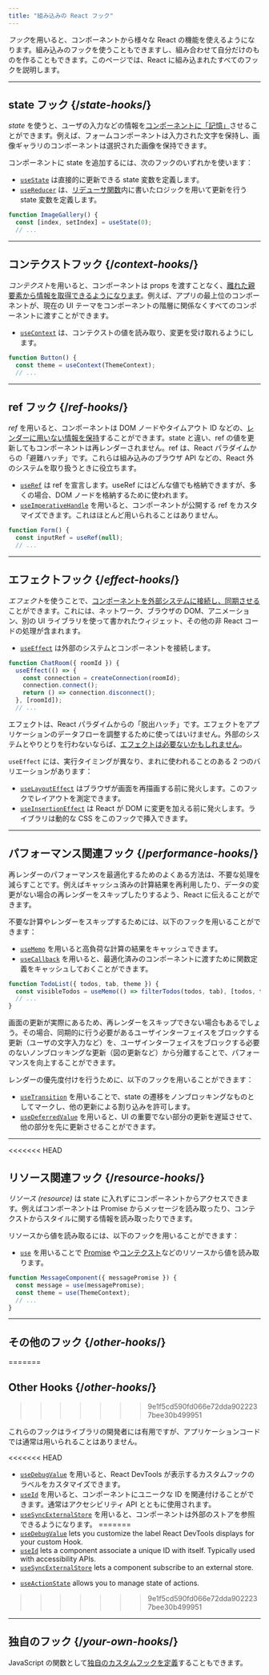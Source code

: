 ```yaml
---
title: "組み込みの React フック"
---
```


<Intro>

*フック*を用いると、コンポーネントから様々な React の機能を使えるようになります。組み込みのフックを使うこともできますし、組み合わせて自分だけのものを作ることもできます。このページでは、React に組み込まれたすべてのフックを説明します。

</Intro>

---

## state フック {/*state-hooks*/}

*state* を使うと、ユーザの入力などの情報を[コンポーネントに「記憶」](/learn/state-a-components-memory)させることができます。例えば、フォームコンポーネントは入力された文字を保持し、画像ギャラリのコンポーネントは選択された画像を保持できます。

コンポーネントに state を追加するには、次のフックのいずれかを使います：

* [`useState`](/reference/react/useState) は直接的に更新できる state 変数を定義します。
* [`useReducer`](/reference/react/useReducer) は、[リデューサ関数](/learn/extracting-state-logic-into-a-reducer)内に書いたロジックを用いて更新を行う state 変数を定義します。

```js
function ImageGallery() {
  const [index, setIndex] = useState(0);
  // ...
```

---

## コンテクストフック {/*context-hooks*/}

*コンテクスト*を用いると、コンポーネントは props を渡すことなく、[離れた親要素から情報を取得できるようになります](/learn/passing-props-to-a-component)。例えば、アプリの最上位のコンポーネントが、現在の UI テーマをコンポーネントの階層に関係なくすべてのコンポーネントに渡すことができます。

* [`useContext`](/reference/react/useContext) は、コンテクストの値を読み取り、変更を受け取れるようにします。

```js
function Button() {
  const theme = useContext(ThemeContext);
  // ...
```

---

## ref フック {/*ref-hooks*/}

*ref* を用いると、コンポーネントは DOM ノードやタイムアウト ID などの、[レンダーに用いない情報を保持](/learn/referencing-values-with-refs)することができます。state と違い、ref の値を更新してもコンポーネントは再レンダーされません。ref は、React パラダイムからの「避難ハッチ」です。これらは組み込みのブラウザ API などの、React 外のシステムを取り扱うときに役立ちます。

* [`useRef`](/reference/react/useRef) は ref を宣言します。useRef にはどんな値でも格納できますが、多くの場合、DOM ノードを格納するために使われます。
* [`useImperativeHandle`](/reference/react/useImperativeHandle) を用いると、コンポーネントが公開する ref をカスタマイズできます。これはほとんど用いられることはありません。

```js
function Form() {
  const inputRef = useRef(null);
  // ...
```

---

## エフェクトフック {/*effect-hooks*/}

*エフェクト*を使うことで、[コンポーネントを外部システムに接続し、同期させる](/learn/synchronizing-with-effects)ことができます。これには、ネットワーク、ブラウザの DOM、アニメーション、別の UI ライブラリを使って書かれたウィジェット、その他の非 React コードの処理が含まれます。

* [`useEffect`](/reference/react/useEffect) は外部のシステムとコンポーネントを接続します。

```js
function ChatRoom({ roomId }) {
  useEffect(() => {
    const connection = createConnection(roomId);
    connection.connect();
    return () => connection.disconnect();
  }, [roomId]);
  // ...
```

エフェクトは、React パラダイムからの「脱出ハッチ」です。エフェクトをアプリケーションのデータフローを調整するために使ってはいけません。外部のシステムとやりとりを行わないならば、[エフェクトは必要ないかもしれません](/learn/you-might-not-need-an-effect)。

`useEffect` には、実行タイミングが異なり、まれに使われることのある 2 つのバリエーションがあります：

* [`useLayoutEffect`](/reference/react/useLayoutEffect) はブラウザが画面を再描画する前に発火します。このフックでレイアウトを測定できます。
* [`useInsertionEffect`](/reference/react/useInsertionEffect) は React が DOM に変更を加える前に発火します。ライブラリは動的な CSS をこのフックで挿入できます。

---

## パフォーマンス関連フック {/*performance-hooks*/}

再レンダーのパフォーマンスを最適化するためのよくある方法は、不要な処理を減らすことです。例えばキャッシュ済みの計算結果を再利用したり、データの変更がない場合の再レンダーをスキップしたりするよう、React に伝えることができます。

不要な計算やレンダーをスキップするためには、以下のフックを用いることができます：

- [`useMemo`](/reference/react/useMemo) を用いると高負荷な計算の結果をキャッシュできます。
- [`useCallback`](/reference/react/useCallback) を用いると、最適化済みのコンポーネントに渡すために関数定義をキャッシュしておくことができます。

```js
function TodoList({ todos, tab, theme }) {
  const visibleTodos = useMemo(() => filterTodos(todos, tab), [todos, tab]);
  // ...
}
```

画面の更新が実際にあるため、再レンダーをスキップできない場合もあるでしょう。その場合、同期的に行う必要があるユーザインターフェイスをブロックする更新（ユーザの文字入力など）を、ユーザインターフェイスをブロックする必要のないノンブロッキングな更新（図の更新など）から分離することで、パフォーマンスを向上することができます。

レンダーの優先度付けを行うために、以下のフックを用いることができます：

- [`useTransition`](/reference/react/useTransition) を用いることで、state の遷移をノンブロッキングなものとしてマークし、他の更新による割り込みを許可します。
- [`useDeferredValue`](/reference/react/useDeferredValue) を用いると、UI の重要でない部分の更新を遅延させて、他の部分を先に更新させることができます。

---

<<<<<<< HEAD
## リソース関連フック {/*resource-hooks*/}

*リソース (resource)* は state に入れずにコンポーネントからアクセスできます。例えばコンポーネントは Promise からメッセージを読み取ったり、コンテクストからスタイルに関する情報を読み取ったりできます。

リソースから値を読み取るには、以下のフックを用いることができます：

- [`use`](/reference/react/use) を用いることで [Promise](https://developer.mozilla.org/en-US/docs/Web/JavaScript/Reference/Global_Objects/Promise) や[コンテクスト](/learn/passing-data-deeply-with-context)などのリソースから値を読み取ります。

```js
function MessageComponent({ messagePromise }) {
  const message = use(messagePromise);
  const theme = use(ThemeContext);
  // ...
}
```

---

## その他のフック {/*other-hooks*/}
=======
## Other Hooks {/*other-hooks*/}
>>>>>>> 9e1f5cd590fd066e72dda9022237bee30b499951

これらのフックはライブラリの開発者には有用ですが、アプリケーションコードでは通常は用いられることはありません。

<<<<<<< HEAD
- [`useDebugValue`](/reference/react/useDebugValue) を用いると、React DevTools が表示するカスタムフックのラベルをカスタマイズできます。
- [`useId`](/reference/react/useId) を用いると、コンポーネントにユニークな ID を関連付けることができます。通常はアクセシビリティ API とともに使用されます。 
- [`useSyncExternalStore`](/reference/react/useSyncExternalStore) を用いると、コンポーネントは外部のストアを参照できるようになります。
=======
- [`useDebugValue`](/reference/react/useDebugValue) lets you customize the label React DevTools displays for your custom Hook.
- [`useId`](/reference/react/useId) lets a component associate a unique ID with itself. Typically used with accessibility APIs.
- [`useSyncExternalStore`](/reference/react/useSyncExternalStore) lets a component subscribe to an external store.
* [`useActionState`](/reference/react/useActionState) allows you to manage state of actions.
>>>>>>> 9e1f5cd590fd066e72dda9022237bee30b499951

---

## 独自のフック {/*your-own-hooks*/}

JavaScript の関数として[独自のカスタムフックを定義](/learn/reusing-logic-with-custom-hooks#extracting-your-own-custom-hook-from-a-component)することもできます。